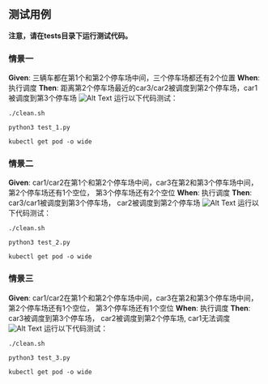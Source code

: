 ## 测试用例
**注意，请在tests目录下运行测试代码。**

### 情景一
**Given**: 三辆车都在第1个和第2个停车场中间，三个停车场都还有2个位置
**When**: 执行调度
**Then**: 距离第2个停车场最近的car3/car2被调度到第2个停车场，car1被调度到第3个停车场
![Alt Text](../images/case1.png)
运行以下代码测试：
```
./clean.sh

python3 test_1.py

kubectl get pod -o wide
```

### 情景二
**Given**: car1/car2在第1个和第2个停车场中间，car3在第2和第3个停车场中间，第2个停车场还有1个空位， 第3个停车场还有2个空位
**When**: 执行调度
**Then**: car3/car1被调度到第3个停车场， car2被调度到第2个停车场
![Alt Text](../images/case2.png)
运行以下代码测试：
```
./clean.sh

python3 test_2.py

kubectl get pod -o wide
```

### 情景三
**Given**: car1/car2在第1个和第2个停车场中间，car3在第2和第3个停车场中间，第2个停车场还有1个空位， 第3个停车场还有1个空位
**When**: 执行调度
**Then**: car3被调度到第3个停车场， car2被调度到第2个停车场, car1无法调度
![Alt Text](../images/case3.png)
运行以下代码测试：
```
./clean.sh

python3 test_3.py

kubectl get pod -o wide
```
